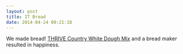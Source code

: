 ```yaml
---
layout: post
title: IT Bread
date: 2014-04-24 00:21:18
---
```

We made bread! [THRIVE Country White Dough Mix](http://www.thrivelife.com/country-white-dough-mix.html) and a bread maker resulted in happiness.

<img src="//blog.phpizza.com/assets/2014_04_23_12_35_47.jpg" loading="lazy" alt>

<img src="//blog.phpizza.com/assets/2014_04_23_15_43_59.jpg" loading="lazy" alt>

<img src="//blog.phpizza.com/assets/2014_04_23_15_45_51.jpg" loading="lazy" alt>

<img src="//blog.phpizza.com/assets/2014_04_23_15_47_18.jpg" loading="lazy" alt>

<img src="//blog.phpizza.com/assets/2014_04_23_16_22_30.jpg" loading="lazy" alt>
